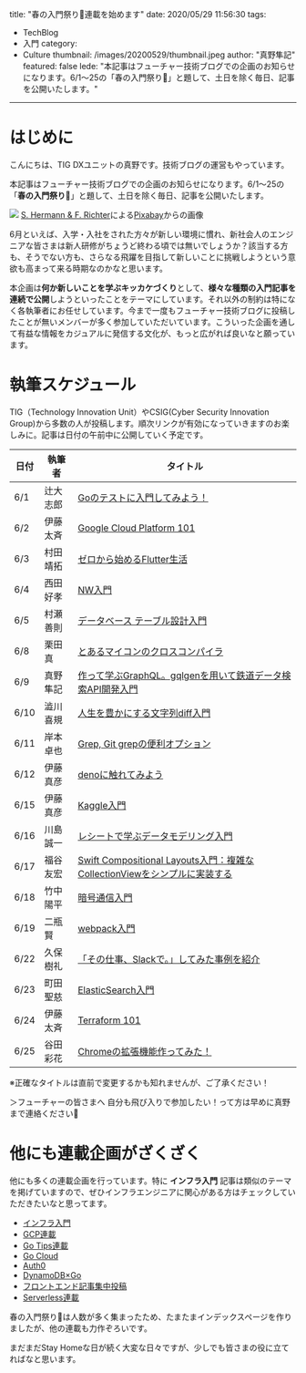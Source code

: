 title: "春の入門祭り🌸連載を始めます"
date: 2020/05/29 11:56:30
tags:
  - TechBlog
  - 入門
category:
  - Culture
thumbnail: /images/20200529/thumbnail.jpeg
author: "真野隼記"
featured: false
lede: "本記事はフューチャー技術ブログでの企画のお知らせになります。6/1〜25の「春の入門祭り🌸」と題して、土日を除く毎日、記事を公開いたします。"
---

# はじめに

こんにちは、TIG DXユニットの真野です。技術ブログの運営もやっています。

本記事はフューチャー技術ブログでの企画のお知らせになります。6/1〜25の「**春の入門祭り🌸**」と題して、土日を除く毎日、記事を公開いたします。

<img src="/images/20200529/photo_20200529_01.jpeg">
<a href="https://pixabay.com/ja/users/pixel2013-2364555/?utm_source=link-attribution&amp;utm_medium=referral&amp;utm_campaign=image&amp;utm_content=1510602">S. Hermann &amp; F. Richter</a>による<a href="https://pixabay.com/ja/?utm_source=link-![flower-meadow-1510602_1280.jpg](https://qiita-image-store.s3.ap-northeast-1.amazonaws.com/0/6463/a1fc97ab-4cc8-57f2-c5ad-a02bd9c64cd0.jpeg)
attribution&amp;utm_medium=referral&amp;utm_campaign=image&amp;utm_content=1510602">Pixabay</a>からの画像


6月といえば、入学・入社をされた方々が新しい環境に慣れ、新社会人のエンジニアな皆さまは新人研修がちょうど終わる頃では無いでしょうか？該当する方も、そうでない方も、さらなる飛躍を目指して新しいことに挑戦しようという意欲も高まって来る時期なのかなと思います。

本企画は**何か新しいことを学ぶキッカケづくり**として、**様々な種類の入門記事を連続で公開**しようといったことをテーマにしています。それ以外の制約は特になく各執筆者にお任せしています。今まで一度もフューチャー技術ブログに投稿したことが無いメンバーが多く参加していただいています。こういった企画を通して有益な情報をカジュアルに発信する文化が、もっと広がれば良いなと願っています。


# 執筆スケジュール

TIG（Technology Innovation Unit）やCSIG(Cyber Security Innovation Group)から多数の人が投稿します。順次リンクが有効になっていきますのお楽しみに。記事は日付の午前中に公開していく予定です。

| 日付    | 執筆者     | タイトル                                 |
|---------|------------|------------------------------------------|
| 6/1  | 辻大志郎   | [Goのテストに入門してみよう！](/articles/20200601/)   |
| 6/2  | 伊藤太斉   | [Google Cloud Platform 101](/articles/20200602/)      |
| 6/3  | 村田靖拓   | [ゼロから始めるFlutter生活](/articles/20200603/)      |
| 6/4  | 西田好孝   | [NW入門](/articles/20200604/)                         |
| 6/5  | 村瀬善則   | [データベース テーブル設計入門](/articles/20200605/)    |
| 6/8  | 栗田真     | [とあるマイコンのクロスコンパイラ](/articles/20200608/) |
| 6/9  | 真野隼記   | [作って学ぶGraphQL。gqlgenを用いて鉄道データ検索API開発入門](/articles/20200609)  |
| 6/10 | 澁川喜規   | [人生を豊かにする文字列diff入門](/articles/20200610/)   |
| 6/11 | 岸本卓也   | [Grep, Git grepの便利オプション](/articles/20200611/)  |
| 6/12 | 伊藤真彦   | [denoに触れてみよう](/articles/20200611/)   |
| 6/15 | 伊藤真彦   | [Kaggle入門](/articles/20200615/)  |
| 6/16 | 川島誠一   | [レシートで学ぶデータモデリング入門](/articles/20200616/)                   |
| 6/17 | 福谷友宏   | [Swift Compositional Layouts入門：複雑なCollectionViewをシンプルに実装する](/articles/20200617/)  |
| 6/18 | 竹中陽平   | [暗号通信入門](/articles/20200618/)  |
| 6/19 | 二瓶賢     | [webpack入門](/articles/20200619/)  |
| 6/22 | 久保樹礼   | [「その仕事、Slackで。」してみた事例を紹介](/articles/20200622/) |
| 6/23 | 町田聖慈   | [ElasticSearch入門](/articles/20200623/)  |
| 6/24 | 伊藤太斉   | [Terraform 101](/articles/20200624/)    |
| 6/25 | 谷田彩花   | [Chromeの拡張機能作ってみた！](/articles/20200625/)  |

※正確なタイトルは直前で変更するかも知れませんが、ご了承ください！

＞フューチャーの皆さまへ
自分も飛び入りで参加したい！って方は早めに真野まで連絡ください👷


# 他にも連載企画がざくざく

他にも多くの連載企画を行っています。特に **インフラ入門** 記事は類似のテーマを掲げていますので、ぜひインフラエンジニアに関心がある方はチェックしていただきたいなと思ってます。

* [インフラ入門](/tags/%E3%82%A4%E3%83%B3%E3%83%95%E3%83%A9%E5%85%A5%E9%96%80/)
* [GCP連載](/tags/GCP%E9%80%A3%E8%BC%89/)
* [Go Tips連載](/tags/GoTips%E9%80%A3%E8%BC%89/)
* [Go Cloud](/tags/GoCDK/)
* [Auth0](/tags/Auth0/)
* [DynamoDB×Go](/tags/DynamoDB%C3%97Go/)
* [フロントエンド記事集中投稿](/tags/%E3%83%95%E3%83%AD%E3%83%B3%E3%83%88%E3%82%A8%E3%83%B3%E3%83%89%E8%A8%98%E4%BA%8B%E9%9B%86%E4%B8%AD%E6%8A%95%E7%A8%BF/)
* [Serverless連載](/tags/Serverless%E9%80%A3%E8%BC%89/)

春の入門祭り🌸は人数が多く集まったため、たまたまインデックスページを作りましたが、他の連載も力作ぞろいです。

まだまだStay Homeな日が続く大変な日々ですが、少しでも皆さまの役に立てればなと思います。

